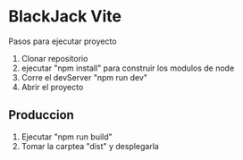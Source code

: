 # BlackJack Vite
Pasos para ejecutar proyecto

1. Clonar repositorio
2. ejecutar "npm install" para construir los modulos de node
3. Corre el devServer "npm run dev"
4. Abrir el proyecto
## Produccion
1. Ejecutar "npm run build"
2. Tomar la carptea "dist" y desplegarla